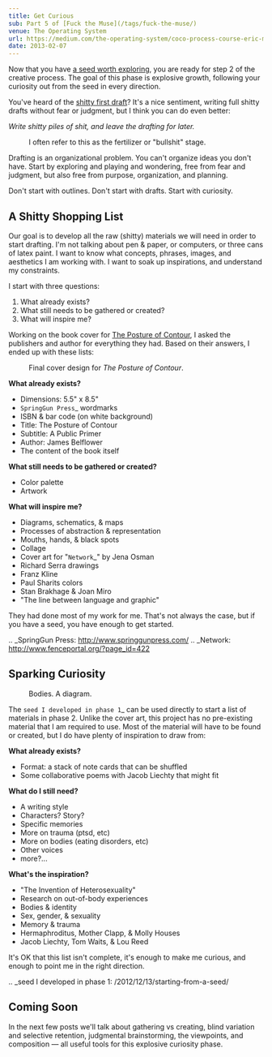 ```yaml
---
title: Get Curious
sub: Part 5 of [Fuck the Muse](/tags/fuck-the-muse/)
venue: The Operating System
url: https://medium.com/the-operating-system/coco-process-course-eric-meyers-fuck-the-muse-lesson-5-get-curious-pt-1-b30284155182
date: 2013-02-07
---
```


Now that you have [a seed worth exploring][seed],
you are ready for step 2 of the creative process.
The goal of this phase is explosive growth,
following your curiosity out from the seed in every direction.

You've heard of the [shitty first draft][draft]?
It's a nice sentiment,
writing full shitty drafts without fear or judgment,
but I think you can do even better:

*Write shitty piles of shit,
and leave the drafting for later.*

<figure>
  <img src="/static/pictures/curious/bullshit.jpg" alt=""/>
  <figcaption>
  I often refer to this as the fertilizer or "bullshit" stage.
  </figcaption>
</figure>

Drafting is an organizational problem.
You can't organize ideas you don't have.
Start by exploring and playing and wondering,
free from fear and judgment,
but also free from purpose, organization, and planning.

Don't start with outlines.
Don't start with drafts.
Start with curiosity.

[seed]: /2012/12/13/starting-from-a-seed/
[draft]: http://www.humnet.ucla.edu/humnet/english/wwwroot2/ta/hyperteach/pdfs/shitty.pdf

## A Shitty Shopping List

Our goal is to develop all the raw (shitty) materials
we will need in order to start drafting.
I'm not talking about pen & paper,
or computers,
or three cans of latex paint.
I want to know what concepts, phrases,
images, and aesthetics I am working with.
I want to soak up inspirations,
and understand my constraints.

I start with three questions:

1. What already exists?
2. What still needs to be gathered or created?
3. What will inspire me?

Working on the book cover for [The Posture of Contour][book],
I asked the publishers and author for everything they had.
Based on their answers, I ended up with these lists:

[book]: /2013/01/22/contour/

<figure>
 <img src="/static/pictures/contour/final.png" alt=""/>
 <figcaption>
 Final cover design for <em>The Posture of Contour</em>.
 </figcaption>
</figure>

**What already exists?**

- Dimensions: 5.5" x 8.5"
- `SpringGun Press`_ wordmarks
- ISBN & bar code (on white background)
- Title: The Posture of Contour
- Subtitle: A Public Primer
- Author: James Belflower
- The content of the book itself

**What still needs to be gathered or created?**

- Color palette
- Artwork

**What will inspire me?**

- Diagrams, schematics, & maps
- Processes of abstraction & representation
- Mouths, hands, & black spots
- Collage
- Cover art for "`Network`_" by Jena Osman
- Richard Serra drawings
- Franz Kline
- Paul Sharits colors
- Stan Brakhage & Joan Miro
- "The line between language and graphic"

They had done most of my work for me.
That's not always the case,
but if you have a seed,
you have enough to get started.

.. _SpringGun Press: http://www.springgunpress.com/
.. _Network: http://www.fenceportal.org/?page_id=422

## Sparking Curiosity

<figure>
  <img src="/static/pictures/curious/bodies.jpg" alt=""/>
  <figcaption>
  Bodies. A diagram.
  </figcaption>
</figure>

The `seed I developed in phase 1`_
can be used directly to start a list of materials
in phase 2. Unlike the cover art,
this project has no pre-existing material that I am required to use.
Most of the material will have to be found or created,
but I do have plenty of inspiration to draw from:

**What already exists?**

- Format: a stack of note cards that can be shuffled
- Some collaborative poems with Jacob Liechty that might fit

**What do I still need?**

- A writing style
- Characters? Story?
- Specific memories
- More on trauma (ptsd, etc)
- More on bodies (eating disorders, etc)
- Other voices
- more?...

**What's the inspiration?**

- "The Invention of Heterosexuality"
- Research on out-of-body experiences
- Bodies & identity
- Sex, gender, & sexuality
- Memory & trauma
- Hermaphroditus, Mother Clapp, & Molly Houses
- Jacob Liechty, Tom Waits, & Lou Reed

It's OK that this list isn't complete,
it's enough to make me curious,
and enough to point me in the right direction.

.. _seed I developed in phase 1: /2012/12/13/starting-from-a-seed/

## Coming Soon

In the next few posts we'll talk about
gathering vs creating,
blind variation and selective retention,
judgmental brainstorming,
the viewpoints, and composition —
all useful tools for this explosive curiosity phase.
